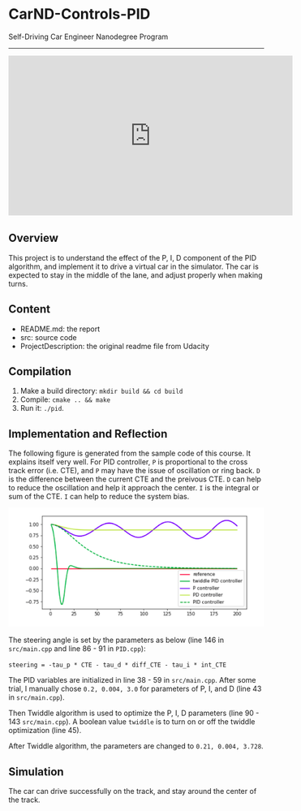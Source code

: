 # CarND-Controls-PID
Self-Driving Car Engineer Nanodegree Program

---
<iframe width="560" height="315"
src="https://www.youtube.com/embed/T8NowzsJlyQ" 
frameborder="0" 
allow="accelerometer; autoplay; encrypted-media; gyroscope; picture-in-picture" 
allowfullscreen></iframe>

[image1]: ./result/pid.png "pid diagram"
## Overview
This project is to understand the effect of the P, I, D component of the PID algorithm, and implement it to drive a virtual car in the simulator. The car is expected to stay in the middle of the lane, and adjust properly when making turns.

## Content
* README.md: the report
* src: source code
* ProjectDescription: the original readme file from Udacity

## Compilation
1. Make a build directory: `mkdir build && cd build`
2. Compile: `cmake .. && make`
3. Run it: `./pid`. 

## Implementation and Reflection
The following figure is generated from the sample code of this course. It explains itself very well. 
For PID controller, `P` is proportional to the cross track error (i.e. CTE), and `P` may have the issue of oscillation or ring back. 
`D` is the difference between the current CTE and the preivous CTE. `D` can help to reduce the oscillation and help it approach the center.
`I` is the integral or sum of the CTE. `I` can help to reduce the system bias.

![alt text][image1]


The steering angle is set by the parameters as below (line 146 in `src/main.cpp` and line 86 - 91 in `PID.cpp`):

```steering = -tau_p * CTE - tau_d * diff_CTE - tau_i * int_CTE```

The PID variables are initialized in line 38 - 59 in `src/main.cpp`. After some trial, I manually chose `0.2, 0.004, 3.0` for parameters of P, I, and D (line 43 in `src/main.cpp`).

Then Twiddle algorithm is used to optimize the P, I, D parameters (line 90 - 143 `src/main.cpp`). A boolean value `twiddle` is to turn on or off the twiddle optimization (line 45).

After Twiddle algorithm, the parameters are changed to `0.21, 0.004, 3.728`.

## Simulation
The car can drive successfully on the track, and stay around the center of the track.


